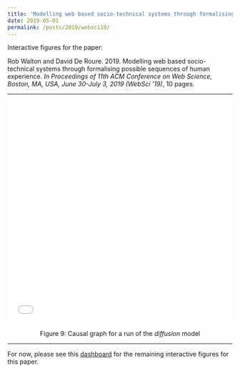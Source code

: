 ```yaml
---
title: 'Modelling web based socio-technical systems through formalising possible sequences of human experience'
date: 2019-05-01
permalink: /posts/2019/websci19/
---
```

Interactive figures for the paper:

Rob Walton and David De Roure. 2019. Modelling web based socio-technical systems through formalising possible sequences of human experience. *In Proceedings of 11th ACM Conference on Web Science, Boston, MA, USA, June 30-July 3, 2019 (WebSci ’19)*, 10 pages.

----

<iframe width="100%" height="500" frameborder="0" scrolling="no" src="//plot.ly/~robwalton/26.embed?share_key=60Wyc7EAtrnxejweBeIq79"></iframe>
<p style="text-align:center;">Figure 9: Causal graph for a run of the <i>diffusion</i> model</p>

----


For now, please see this [dashboard](https://plot.ly/dashboard/robwalton:22/view?share_key=DzmrDowoirMKkHRpj0oyqb#/) for the remaining interactive figures for this paper.






